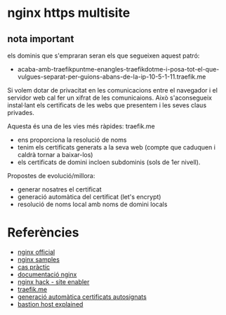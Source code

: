 # nginx https multisite

## nota important
els dominis que s'empraran seran els que segueixen aquest patró: 
- acaba-amb-traefikpuntme-enangles-traefikdotme-i-posa-tot-el-que-vulgues-separat-per-guions-abans-de-la-ip-10-5-1-11.traefik.me



Si volem dotar de privacitat en les comunicacions entre el navegador i el servidor web cal fer un xifrat de les comunicaions. Això s'aconsegueix instal·lant els certificats de les webs que presentem i les seves claus privades. 

Aquesta és una de les vies més ràpides: traefik.me
- ens proporciona la resolució de noms 
- tenim els certificats generats a la seva web (compte que caduquen i caldrà tornar a baixar-los)
- els certificats de domini incloen subdominis (sols de 1er nivell).

Propostes de evolució/millora:
- generar nosatres el certificat
- generació automàtica del certificat (let's encrypt)
- resolució de noms local amb noms de domini locals

# Referències
- [nginx official](https://docs.nginx.com/nginx/admin-guide/web-server/web-server/)
- [nginx samples](https://www.nginx.com/resources/wiki/)
- [cas pràctic](https://www.techrepublic.com/article/how-to-enable-ssl-on-nginx/)
- [documentació nginx](https://docs.nginx.com/nginx/admin-guide/security-controls/terminating-ssl-http/#setting-up-an-https-server)
- [nginx hack - site enabler](https://github.com/ajsalkeld/nginx-modsite/releases)
- [traefik.me](https://traefik.me)
- [generació automàtica certificats autosignats](https://lukas.zapletalovi.com/2019/09/testing-tls-ca-server-and-client-certs.html)
- [bastion host explained](https://www.redhat.com/sysadmin/ssh-proxy-bastion-proxyjump)
